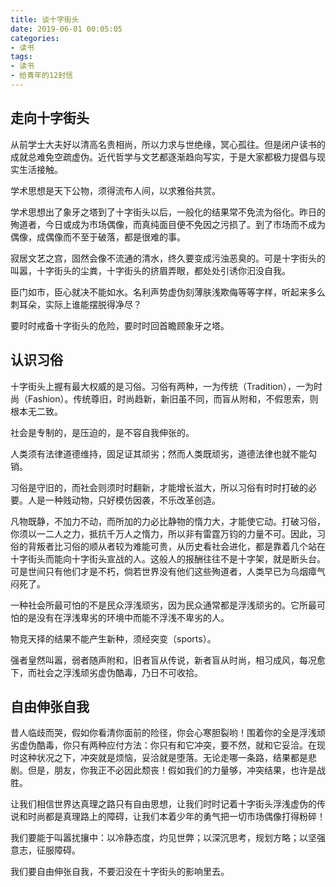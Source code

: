 ```yaml
---
title: 谈十字街头
date: 2019-06-01 00:05:05
categories:
- 读书
tags:
- 读书
- 给青年的12封信
---
```


## 走向十字街头

从前学士大夫好以清高名贵相尚，所以力求与世绝缘，冥心孤往。但是闭户读书的成就总难免空疏虚伪。近代哲学与文艺都逐渐趋向写实，于是大家都极力提倡与现实生活接触。

学术思想是天下公物，须得流布人间，以求雅俗共赏。

学术思想出了象牙之塔到了十字街头以后，一般化的结果常不免流为俗化。昨日的殉道者，今日或成为市场偶像，而真纯面目便不免因之污损了。到了市场而不成为偶像，成偶像而不至于破落，都是很难的事。

寂居文艺之宫，固然会像不流通的清水，终久要变成污浊恶臭的。可是十字街头的叫嚣，十字街头的尘粪，十字街头的挤眉弄眼，都处处引诱你汩没自我。

臣门如市，臣心就决不能如水。名利声势虚伪刻薄肤浅欺侮等等字样，听起来多么刺耳朵，实际上谁能摆脱得净尽？

要时时戒备十字街头的危险，要时时回首瞻顾象牙之塔。

## 认识习俗

十字街头上握有最大权威的是习俗。习俗有两种，一为传统（Tradition），一为时尚（Fashion）。传统尊旧，时尚趋新，新旧虽不同，而盲从附和，不假思索，则根本无二致。

社会是专制的，是压迫的，是不容自我伸张的。

人类须有法律道德维持，固足证其顽劣；然而人类既顽劣，道德法律也就不能勾销。

习俗是守旧的，而社会则须时时翻新，才能增长滋大，所以习俗有时时打破的必要。人是一种贱动物，只好模仿因袭，不乐改革创造。

凡物既静，不加力不动，而所加的力必比静物的惰力大，才能使它动。打破习俗，你须以一二人之力，抵抗千万人之惰力，所以非有雷霆万钧的力量不可。因此，习俗的背叛者比习俗的顺从者较为难能可贵，从历史看社会进化，都是靠着几个站在十字街头而能向十字街头宣战的人。这般人的报酬往往不是十字架，就是断头台。可是世间只有他们才是不朽，倘若世界没有他们这些殉道者，人类早已为乌烟瘴气闷死了。

一种社会所最可怕的不是民众浮浅顽劣，因为民众通常都是浮浅顽劣的。它所最可怕的是没有在浮浅卑劣的环境中而能不浮浅不卑劣的人。

物竞天择的结果不能产生新种，须经突变（sports）。

强者皇然叫嚣，弱者随声附和，旧者盲从传说，新者盲从时尚，相习成风，每况愈下，而社会之浮浅顽劣虚伪酷毒，乃日不可收拾。

## 自由伸张自我

昔人临歧而哭，假如你看清你面前的险径，你会心寒胆裂哟！围着你的全是浮浅顽劣虚伪酷毒，你只有两种应付方法：你只有和它冲突，要不然，就和它妥洽。在现时这种状况之下，冲突就是烦恼，妥洽就是堕落。无论走哪一条路，结果都是悲剧。但是，朋友，你我正不必因此颓丧！假如我们的力量够，冲突结果，也许是战胜。

让我们相信世界达真理之路只有自由思想，让我们时时记着十字街头浮浅虚伪的传说和时尚都是真理路上的障碍，让我们本着少年的勇气把一切市场偶像打得粉碎！

我们要能于叫嚣扰攘中：以冷静态度，灼见世弊；以深沉思考，规划方略；以坚强意志，征服障碍。

我们要自由伸张自我，不要汩没在十字街头的影响里去。
